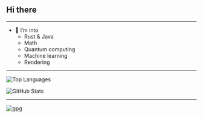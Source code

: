 ## Hi there

<hr>

- 🌱 I’m into
    - Rust & Java
    - Math
    - Quantum computing
    - Machine learning
    - Rendering

<hr>

![Top Languages](https://github-readme-stats.vercel.app/api/top-langs/?username=paolobettelini&theme=tokyonight&layout=compact&hide_border=true&border_radius=25&custom_title=Top%20Languages&langs_count=10)


![GitHub Stats](https://github-readme-stats.vercel.app/api?username=paolobettelini&theme=tokyonight&hide_border=true&border_radius=25&count_private=true&include_all_commits=true&show_icons=true&custom_title=My%20Activity)

<hr>

[![gpg](https://img.shields.io/badge/My%20GPG%20key-313131?style=flat&labelColor=313131&color=313131)](https://github.com/paolobettelini.gpg)
